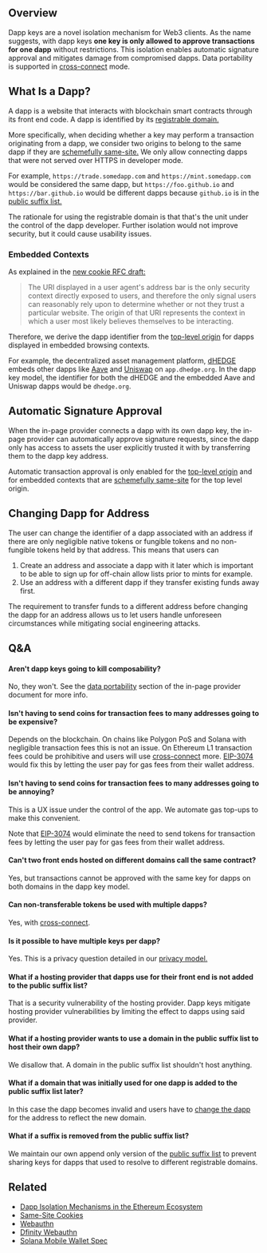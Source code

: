 ## Overview

Dapp keys are a novel isolation mechanism for Web3 clients.  As the name
suggests, with dapp keys **one key is only allowed to approve transactions for
one dapp** without restrictions. This isolation enables automatic signature
approval and mitigates damage from compromised dapps. Data portability is
supported in [cross-connect](./cross-connect.md) mode.

## What Is a Dapp?

A dapp is a website that interacts with blockchain smart contracts through its
front end code.  A dapp is identified by its [registrable
domain.](https://url.spec.whatwg.org/#host-registrable-domain)

More specifically, when deciding whether a key may perform a transaction
originating from a dapp, we consider two origins to belong to the same dapp if
they are [schemefully same-site.](https://html.spec.whatwg.org/#same-site)
We only allow connecting dapps that were not served over HTTPS in developer
mode.

For example, `https://trade.somedapp.com` and `https://mint.somedapp.com` would
be considered the same dapp, but `https://foo.github.io` and
`https://bar.github.io` would be different dapps because `github.io` is in the
[public suffix list.](https://publicsuffix.org/list/)

The rationale for using the registrable domain is that that's the unit under the
control of the dapp developer.  Further isolation would not improve security,
but it could cause usability issues.

### Embedded Contexts

As explained in the [new cookie RFC
draft:](https://datatracker.ietf.org/doc/html/draft-ietf-httpbis-rfc6265bis-09#section-5.2.1)

> The URI displayed in a user agent's address bar is the only security context
directly exposed to users, and therefore the only signal users can reasonably
rely upon to determine whether or not they trust a particular website. The
origin of that URI represents the context in which a user most likely believes
themselves to be interacting.

Therefore, we derive the dapp identifier from the [top-level
origin](https://html.spec.whatwg.org/#concept-environment-top-level-origin) for
dapps displayed in embedded browsing contexts.

For example, the decentralized asset management platform,
[dHEDGE](https://www.dhedge.org/) embeds other dapps like
[Aave](https://aave.com/) and [Uniswap](https://uniswap.org/) on
`app.dhedge.org`.  In the dapp key model, the identifier for both the dHEDGE and
the embedded Aave and Uniswap dapps would be `dhedge.org`.  

## Automatic Signature Approval

When the in-page provider connects a dapp with its own dapp key, the in-page
provider can automatically approve signature requests, since the dapp only has
access to assets the user explicitly trusted it with by transferring them to the
dapp key address.

Automatic transaction approval is only enabled for the [top-level
origin](https://html.spec.whatwg.org/#concept-environment-top-level-origin) and
for embedded contexts that are [schemefully
same-site](https://html.spec.whatwg.org/#same-site) for the top level origin.

## Changing Dapp for Address

The user can change the identifier of a dapp associated with an address if there
are only negligible native tokens or fungible tokens and no non-fungible tokens
held by that address.
This means that users can

1. Create an address and associate a dapp with it later which is important to be
   able to sign up for off-chain allow lists prior to mints for example.
2. Use an address with a different dapp if they transfer existing funds away
   first.

The requirement to transfer funds to a different address before changing the
dapp for an address allows us to let users handle unforeseen circumstances while
mitigating social engineering attacks.

## Q&A

#### Aren't dapp keys going to kill composability?

No, they won't. See the [data
portability](./in-page-provider.md#data-portability) section of the in-page
provider document for more info.

#### Isn't having to send coins for transaction fees to many addresses going to be expensive?

Depends on the blockchain.  On chains like Polygon PoS and Solana with
negligible transaction fees this is not an issue.  On Ethereum L1 transaction
fees could be prohibitive and users will use [cross-connect](./cross-connect.md)
more. [EIP-3074](https://eips.ethereum.org/EIPS/eip-3074) would fix this by
letting the user pay for gas fees from their wallet address.

#### Isn't having to send coins for transaction fees to many addresses going to be annoying?

This is a UX issue under the control of the app.  We automate gas top-ups to
make this convenient. 

Note that [EIP-3074](https://eips.ethereum.org/EIPS/eip-3074) would eliminate
the need to send tokens for transaction fees by letting the user pay for gas
fees from their wallet address.

#### Can't two front ends hosted on different domains call the same contract?

Yes, but transactions cannot be approved with the same key for dapps on both
domains in the dapp key model.

#### Can non-transferable tokens be used with multiple dapps?

Yes, with [cross-connect](./cross-connect.md).

#### Is it possible to have multiple keys per dapp?

Yes. This is a privacy question detailed in our [privacy model.](./privacy-model.md)

#### What if a hosting provider that dapps use for their front end is not added to the public suffix list?

That is a security vulnerability of the hosting provider.  Dapp keys
mitigate hosting provider vulnerabilities by limiting the effect to dapps using
said provider.

#### What if a hosting provider wants to use a domain in the public suffix list to host their own dapp?

We disallow that. A domain in the public suffix list shouldn't host anything.

#### What if a domain that was initially used for one dapp is added to the public suffix list later?

In this case the dapp becomes invalid and users have to [change the
dapp](#changing-dapp-for-address) for the address to reflect the new domain.

#### What if a suffix is removed from the public suffix list?

We maintain our own append only version of the [public suffix
list](https://publicsuffix.org/list/public_suffix_list.dat) to prevent sharing
keys for dapps that used to resolve to different registrable domains.

## Related

- [Dapp Isolation Mechanisms in the Ethereum Ecosystem](https://ethereum-magicians.org/t/dapp-isolation-mechanisms/13611)
- [Same-Site Cookies](https://developer.mozilla.org/en-US/docs/Web/HTTP/Headers/Set-Cookie/SameSite)
- [Webauthn](https://developer.mozilla.org/en-US/docs/Web/API/Web_Authentication_API)
- [Dfinity Webauthn](https://medium.com/dfinity/web-authentication-and-identity-on-the-internet-computer-a9bd5754c547)
- [Solana Mobile Wallet Spec](https://solana-mobile.github.io/mobile-wallet-adapter/spec/spec.html)
   